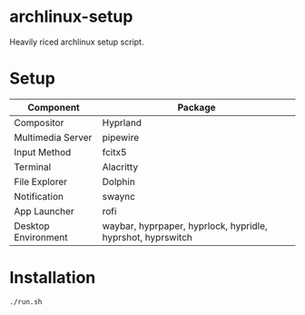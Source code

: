 # archlinux-setup

Heavily riced archlinux setup script.

# Setup

| Component           | Package                                                     |
| ------------------- | ----------------------------------------------------------- |
| Compositor          | Hyprland                                                    |
| Multimedia Server   | pipewire                                                    |
| Input Method        | fcitx5                                                      |
| Terminal            | Alacritty                                                   |
| File Explorer       | Dolphin                                                     |
| Notification        | swaync                                                      |
| App Launcher        | rofi                                                        |
| Desktop Environment | waybar, hyprpaper, hyprlock, hypridle, hyprshot, hyprswitch |

# Installation

```bash
./run.sh
```
